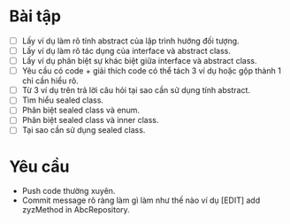 ﻿# Bài tập
 
- [ ] Lấy ví dụ làm rõ tính abstract của lập trình hướng đối tượng.
- [ ] Lấy ví dụ làm rõ tác dụng của interface và abstract class.
- [ ] Lấy ví dụ phân biệt sự khác biệt giữa interface và abstract class.
- [ ] Yêu cầu có code + giải thích code có thể tách 3 ví dụ hoặc gộp thành 1 chỉ cần hiểu rõ.
- [ ] Từ 3 ví dụ trên trả lời câu hỏi tại sao cần sử dụng tính abstract.
- [ ] Tìm hiểu sealed class.
- [ ] Phân biệt sealed class và enum.
- [ ] Phân biệt sealed class và inner class.
- [ ] Tại sao cần sử dụng sealed class.

# Yêu cầu
 
- Push code thường xuyên.
- Commit message rõ ràng làm gì làm như thế nào ví dụ [EDIT] add zyzMethod in AbcRepository.
